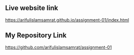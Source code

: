 ## Live website link 

https://arifulislamsamrat.github.io/assignment-01/index.html

## My Repository Link 
https://github.com/arifulislamsamrat/assignment-01
